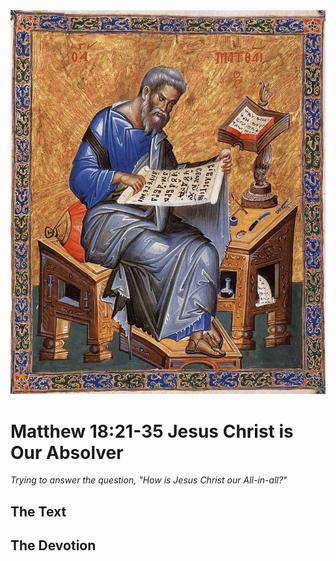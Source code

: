 <img class="intro-right" src="art-matthew.jpg">

# Matthew 18:21-35 Jesus Christ is Our Absolver

*Trying to answer the question, "How is Jesus Christ our All-in-all?"*

## The Text

## The Devotion